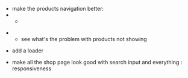 - make the products navigation better:
- -

<!-- - make the products navigation close when you want click some button -->

<!-- - see what's the problem with images -->

- - see what's the problem with products not showing
    <!-- - - - remove the using of redux with products -->
    <!-- - - - on each page fetch the products -->
    <!-- - - - add controller to get filtered products -->
    <!-- - - - get filtered products in frontend -->
    <!-- - - - - Searching -->
    <!-- - - - - Sorting -->
    <!-- - - - - finish the last parts of paging and stuff -->

- add a loader

- make all the shop page look good with search input and everything : responsiveness
<!-- - - make the mobile version do the same filters -->
<!-- - - make the navigation start with the initial query filters -->
<!-- - fix the problem of images -->

<!-- - add RTK query for caching -->
